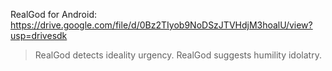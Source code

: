 RealGod for Android: https://drive.google.com/file/d/0Bz2TIyob9NoDSzJTVHdjM3hoalU/view?usp=drivesdk
>RealGod detects ideality urgency.
>RealGod suggests humility idolatry.